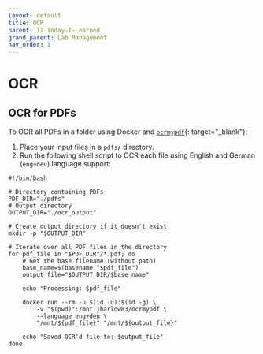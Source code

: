 ```yaml
---
layout: default
title: OCR
parent: 17 Today-I-Learned
grand_parent: Lab Management
nav_order: 1
---
```


# OCR

## OCR for PDFs

To OCR all PDFs in a folder using Docker and [`ocrmypdf`](https://github.com/ocrmypdf/OCRmyPDF){: target="_blank"}:

1. Place your input files in a `pdfs/` directory.
2. Run the following shell script to OCR each file using English and German (`eng+deu`) language support:

```
#!/bin/bash

# Directory containing PDFs
PDF_DIR="./pdfs"
# Output directory
OUTPUT_DIR="./ocr_output"

# Create output directory if it doesn't exist
mkdir -p "$OUTPUT_DIR"

# Iterate over all PDF files in the directory
for pdf_file in "$PDF_DIR"/*.pdf; do
    # Get the base filename (without path)
    base_name=$(basename "$pdf_file")
    output_file="$OUTPUT_DIR/$base_name"

    echo "Processing: $pdf_file"
    
    docker run --rm -u $(id -u):$(id -g) \
        -v "$(pwd)":/mnt jbarlow83/ocrmypdf \
        --language eng+deu \
        "/mnt/${pdf_file}" "/mnt/${output_file}"

    echo "Saved OCR'd file to: $output_file"
done
```
